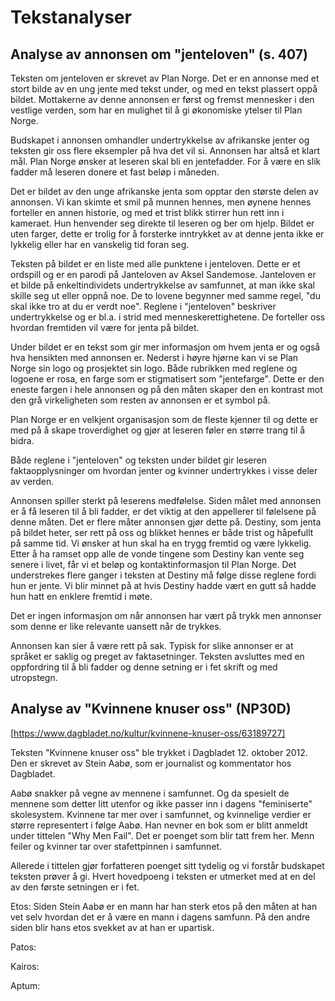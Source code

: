 # Tekstanalyser

## Analyse av annonsen om "jenteloven" (s. 407)

Teksten om jenteloven er skrevet av Plan Norge. Det er en annonse med et stort bilde av en ung jente med tekst under, og med en tekst plassert oppå bildet. Mottakerne av denne annonsen er først og fremst mennesker i den vestlige verden, som har en mulighet til å gi økonomiske ytelser til Plan Norge. 

Budskapet i annonsen omhandler undertrykkelse av afrikanske jenter og teksten gir oss flere eksempler på hva det vil si.
Annonsen har altså et klart mål. Plan Norge ønsker at leseren skal bli en jentefadder. For å være en slik fadder må leseren donere et fast beløp i måneden. 

Det er bildet av den unge afrikanske jenta som opptar den største delen av annonsen. Vi kan skimte et smil på munnen hennes, men øynene hennes forteller en annen historie, og med et trist blikk stirrer hun rett inn i kameraet. Hun henvender seg direkte til leseren og ber om hjelp. Bildet er uten farger, dette er trolig for å forsterke inntrykket av at denne jenta ikke er lykkelig eller har en vanskelig tid foran seg. 

Teksten på bildet er en liste med alle punktene i jenteloven. Dette er et ordspill og er en parodi på Janteloven av Aksel Sandemose. Janteloven er et bilde på enkeltindividets undertrykkelse av samfunnet, at man ikke skal skille seg ut eller oppnå noe. De to lovene begynner med samme regel, "du skal ikke tro at du er verdt noe". Reglene i "jenteloven" beskriver undertrykkelse og er bl.a. i strid med menneskerettighetene. De forteller oss hvordan fremtiden vil være for jenta på bildet. 

Under bildet er en tekst som gir mer informasjon om hvem jenta er og også hva hensikten med annonsen er. Nederst i høyre hjørne kan vi se Plan Norge sin logo og prosjektet sin logo. Både rubrikken med reglene og logoene er rosa, en farge som er stigmatisert som "jentefarge". Dette er den eneste fargen i hele annonsen og på den måten skaper den en kontrast mot den grå virkeligheten som resten av annonsen er et symbol på.

Plan Norge er en velkjent organisasjon som de fleste kjenner til og dette er med på å skape troverdighet og gjør at leseren føler en større trang til å bidra. 

Både reglene i "jenteloven" og teksten under bildet gir leseren faktaopplysninger om hvordan jenter og kvinner undertrykkes i visse deler av verden. 

Annonsen spiller sterkt på leserens medfølelse. Siden målet med annonsen er å få leseren til å bli fadder, er det viktig at den appellerer til følelsene på denne måten. Det er flere måter annonsen gjør dette på. Destiny, som jenta på bildet heter, ser rett på oss og blikket hennes er både trist og håpefullt på samme tid. Vi ønsker at hun skal ha en trygg fremtid og være lykkelig. Etter å ha ramset opp alle de vonde tingene som Destiny kan vente seg senere i livet, får vi et beløp og kontaktinformasjon til Plan Norge. Det understrekes flere ganger i teksten at Destiny må følge disse reglene fordi hun er jente. Vi blir minnet på at hvis Destiny hadde vært en gutt så hadde hun hatt en enklere fremtid i møte.

Det er ingen informasjon om når annonsen har vært på trykk men annonser som denne er like relevante uansett når de trykkes.

Annonsen kan sier å være rett på sak. Typisk for slike annonser er at språket er saklig og preget av faktasetninger. Teksten avsluttes med en oppfordring til å bli fadder og denne setning er i fet skrift og med utropstegn.

## Analyse av "Kvinnene knuser oss" (NP30D)

[https://www.dagbladet.no/kultur/kvinnene-knuser-oss/63189727]

Teksten "Kvinnene knuser oss" ble trykket i Dagbladet 12. oktober 2012. Den er skrevet av Stein Aabø, som er journalist og kommentator hos Dagbladet.

Aabø snakker på vegne av mennene i samfunnet. Og da spesielt de mennene som detter litt utenfor og ikke passer inn i dagens "feminiserte" skolesystem. Kvinnene tar mer over i samfunnet, og kvinnelige verdier er større representert i følge Aabø. Han nevner en bok som er blitt anmeldt under tittelen "Why Men Fail". Det er poenget som blir tatt frem her. Menn feiler og kvinner tar over stafettpinnen i samfunnet.

Allerede i tittelen gjør forfatteren poenget sitt tydelig og vi forstår budskapet teksten prøver å gi. Hvert hovedpoeng i teksten er utmerket med at en del av den første setningen er i fet. 

Etos:
Siden Stein Aabø er en mann har han sterk etos på den måten at han vet selv hvordan det er å være en mann i dagens samfunn. På den andre siden blir hans etos svekket av at han er upartisk.

Patos:

Kairos:

Aptum: